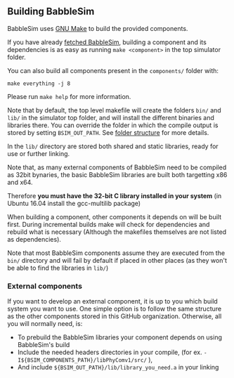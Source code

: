 ## Building BabbleSim

BabbleSim uses [GNU Make](https://www.gnu.org/software/make/)
to build the provided components.

If you have already [fetched BabbleSim](fetching.md), building a
component and its dependencies is as easy as running
`make <component>` in the top simulator folder.

You can also build all components present in the `components/` folder with:

```
make everything -j 8
```

Please run `make help` for more information.

Note that by default, the top level makefile will create the folders
`bin/` and `lib/` in the simulator top folder, and will install the different
binaries and libraries there.
You can override the folder in which the compile output is stored by setting
`BSIM_OUT_PATH`.
See [folder structure](folder_structure_and_env.md) for more details.

In the `lib/` directory are stored both shared and static libraries, ready for
use or further linking.

Note that, as many external components of BabbleSim need to be compiled as 32bit
bynaries, the basic BabbleSim libraries are built both targetting x86 and x64.

Therefore **you must have the 32-bit C library installed in your system**
(in Ubuntu 16.04 install the gcc-multilib package)

When building a component, other components it depends on will be built first.
During incremental builds make will check for dependencies and rebuild what is
necessary (Although the makefiles themselves are not listed as dependencies).

Note that most BabbleSim components assume they are executed from the `bin/`
directory and will fail by default if placed in other places (as they
won't be able to find the libraries in `lib/`)

### External components

If you want to develop an external component, it is up to you which build system
you want to use. One simple option is to follow the same structure as the other
components stored in this GitHub organization.
Otherwise, all you will normally need, is:

* To prebuild the BabbleSim libraries your component depends on using
  BabbleSim's build
* Include the needed headers directories in your compile,
  (for ex. `-I${BSIM_COMPONENTS_PATH}/libPhyComv1/src/` ),
* And include `${BSIM_OUT_PATH}/lib/library_you_need.a` in your linking
